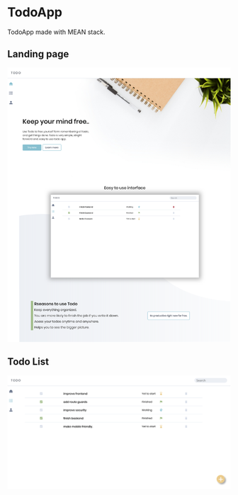 # TodoApp
TodoApp made with MEAN stack.
## Landing page
![](landing_page.png?raw=true)
## Todo List
![](todo_page.png?raw=true)
